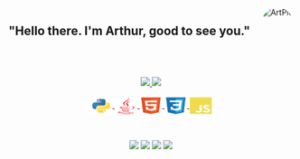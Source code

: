   <img align="right" alt="ArtPic" height="120" style="border-radius:50px;" src="https://media.discordapp.net/attachments/798578133267251237/964721137458237530/unknown.png">

## "Hello there. I'm Arthur, good to see you."


<div align="center">

  <br />
  <br />
  <br />
  <a href="https://github.com/mrarthurfernandes">
  <img height="180em" src="https://github-readme-stats.vercel.app/api?username=mrarthurfernandes&show_icons=false&theme=dark&include_all_commits=true&count_private=true"/>
  <img height="180em" src="https://github-readme-stats.vercel.app/api/top-langs/?username=mrarthurfernandes&layout=compact&langs_count=7&theme=dark"/>
  <div style="display: inline_block"><br>
  <img align="center" alt="ArtPython" height="30" width="40" src="https://raw.githubusercontent.com/devicons/devicon/master/icons/python/python-original.svg">
  <img align="center" alt="ArtJava" height="30" width="40" src="https://raw.githubusercontent.com/devicons/devicon/master/icons/java/java-plain.svg">
  <img align="center" alt="ArtHTML" height="30" width="40" src="https://raw.githubusercontent.com/devicons/devicon/master/icons/html5/html5-original.svg">
  <img align="center" alt="ArtCSS" height="30" width="40" src="https://raw.githubusercontent.com/devicons/devicon/master/icons/css3/css3-original.svg">
  <img align="center" alt="ArtJs" height="30" width="40" src="https://raw.githubusercontent.com/devicons/devicon/master/icons/javascript/javascript-plain.svg">
</div align="center">
  
##
  
<div align="center">
  <br />
 <a href = "mailto:arthurfmbm12@hotmail.com"><img src="https://img.shields.io/badge/-Gmail-%23333?style=for-the-badge&logo=gmail&logoColor=white" target="_blank"></a>
 <a href="https://www.linkedin.com/in/arthur-fernandes-378822237" target="_blank"><img src="https://img.shields.io/badge/-LinkedIn-%230077B5?style=for-the-badge&logo=linkedin&logoColor=white" target="_blank"></a>
 <a href = "https://twitter.com/MrArthur_exe"><img src="https://img.shields.io/badge/Twitter-1DA1F2?style=for-the-badge&logo=twitter&logoColor=white" target="_blank"></a>
 <a href="https://discord.gg/NWkZ7j7ud8" target="_blank"><img src="https://img.shields.io/badge/Discord-7289DA?style=for-the-badge&logo=discord&logoColor=white" target="_blank"></a> 
</div>
